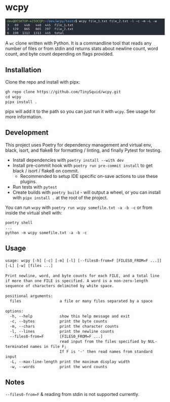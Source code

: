 # wcpy

![example run](example.png)

A `wc` clone written with Python. It is a commandline tool that reads any number of files or from stdin and returns stats about newline count, word count, and byte count depending on flags provided.

## Installation

Clone the repo and install with pipx:

```
gh repo clone https://github.com/TinySquid/wcpy.git
cd wcpy
pipx install .
```

pipx will add it to the path so you can just run it with `wcpy`. See usage for more information.

## Development

This project uses Poetry for dependency management and virtual env, black, isort, and flake8 for formatting / linting, and finally Pytest for testing.

- Install dependencies with `poetry install --with dev`
- Install pre-commit hook with `poetry run pre-commit install` to get black / isort / flake8 on commit.
  - Recommended to setup IDE specific on-save actions to use these plugins.
- Run tests with `pytest`
- Create builds with `poetry build` - will output a wheel, or you can install with `pipx install .` at the root of the project.

You can run `wcpy` with `poetry run wcpy somefile.txt -a -b -c` or from inside the virtual shell with:

```
poetry shell
...
python -m wcpy somefile.txt -a -b -c
```

## Usage

```
usage: wcpy [-h] [-c] [-m] [-l] [--files0-from=F [FILES0_FROM=F ...]] [-L] [-w] [files ...]

Print newline, word, and byte counts for each FILE, and a total line if more than one FILE is specified. A word is a non-zero-length sequence of characters delimited by white space.

positional arguments:
  files                 a file or many files separated by a space

options:
  -h, --help            show this help message and exit
  -c, --bytes           print the byte counts
  -m, --chars           print the character counts
  -l, --lines           print the newline counts
  --files0-from=F       [FILES0_FROM=F ...]
                        read input from the files specified by NUL-terminated names in file F;
                        If F is '-' then read names from standard input
  -L, --max-line-length print the maximum display width
  -w, --words           print the word counts
```

## Notes

`--files0-from=F` & reading from stdin is not supported currently.
